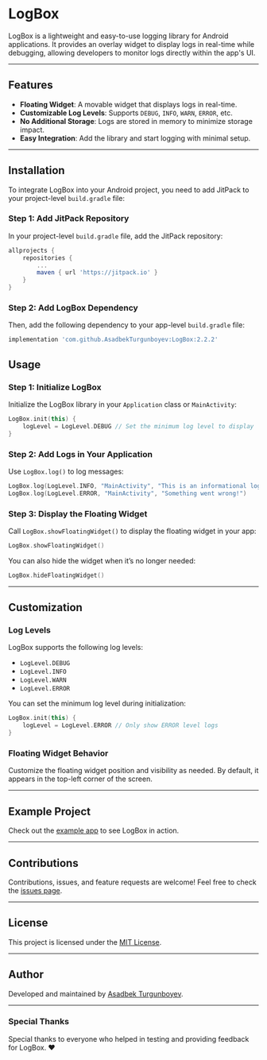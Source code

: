 # LogBox

LogBox is a lightweight and easy-to-use logging library for Android applications. It provides an overlay widget to display logs in real-time while debugging, allowing developers to monitor logs directly within the app's UI.

---

## Features

- **Floating Widget**: A movable widget that displays logs in real-time.
- **Customizable Log Levels**: Supports `DEBUG`, `INFO`, `WARN`, `ERROR`, etc.
- **No Additional Storage**: Logs are stored in memory to minimize storage impact.
- **Easy Integration**: Add the library and start logging with minimal setup.

---


## Installation

To integrate LogBox into your Android project, you need to add JitPack to your project-level `build.gradle` file:

### Step 1: Add JitPack Repository

In your project-level `build.gradle` file, add the JitPack repository:

```gradle
allprojects {
    repositories {
        ...
        maven { url 'https://jitpack.io' }
    }
}
```

### Step 2: Add LogBox Dependency

Then, add the following dependency to your app-level `build.gradle` file:

```gradle
implementation 'com.github.AsadbekTurgunboyev:LogBox:2.2.2'
```


## Usage

### Step 1: Initialize LogBox

Initialize the LogBox library in your `Application` class or `MainActivity`:

```kotlin
LogBox.init(this) {
    logLevel = LogLevel.DEBUG // Set the minimum log level to display
}
```

### Step 2: Add Logs in Your Application

Use `LogBox.log()` to log messages:

```kotlin
LogBox.log(LogLevel.INFO, "MainActivity", "This is an informational log!")
LogBox.log(LogLevel.ERROR, "MainActivity", "Something went wrong!")
```

### Step 3: Display the Floating Widget

Call `LogBox.showFloatingWidget()` to display the floating widget in your app:

```kotlin
LogBox.showFloatingWidget()
```

You can also hide the widget when it’s no longer needed:

```kotlin
LogBox.hideFloatingWidget()
```

---

## Customization

### Log Levels

LogBox supports the following log levels:

- `LogLevel.DEBUG`
- `LogLevel.INFO`
- `LogLevel.WARN`
- `LogLevel.ERROR`

You can set the minimum log level during initialization:

```kotlin
LogBox.init(this) {
    logLevel = LogLevel.ERROR // Only show ERROR level logs
}
```

### Floating Widget Behavior

Customize the floating widget position and visibility as needed. By default, it appears in the top-left corner of the screen.

---

## Example Project

Check out the [example app](https://github.com/AsadbekTurgunboyev/LogBox/tree/main/app) to see LogBox in action.

---

## Contributions

Contributions, issues, and feature requests are welcome! Feel free to check the [issues page](https://github.com/AsadbekTurgunboyev/LogBox/issues).

---

## License

This project is licensed under the [MIT License](LICENSE).

---

## Author

Developed and maintained by [Asadbek Turgunboyev](https://github.com/AsadbekTurgunboyev).

---

### Special Thanks

Special thanks to everyone who helped in testing and providing feedback for LogBox. ❤️
